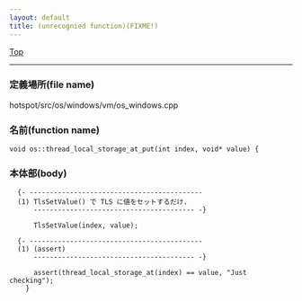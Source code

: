 ```yaml
---
layout: default
title: (unrecognied function)(FIXME!)
---
```

[Top](../index.html)

--- 
### 定義場所(file name)
hotspot/src/os/windows/vm/os_windows.cpp

### 名前(function name)
```
void os::thread_local_storage_at_put(int index, void* value) {
```

### 本体部(body)
```
  {- -------------------------------------------
  (1) TlsSetValue() で TLS に値をセットするだけ.
      ---------------------------------------- -}

	  TlsSetValue(index, value);

  {- -------------------------------------------
  (1) (assert)
      ---------------------------------------- -}

	  assert(thread_local_storage_at(index) == value, "Just checking");
	}
	
```


